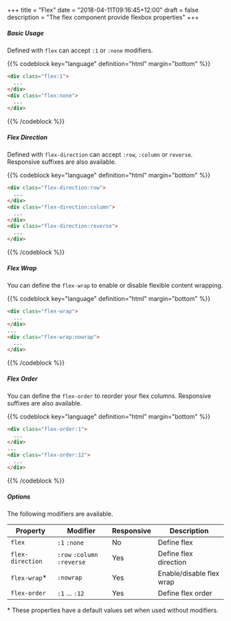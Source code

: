 +++
title = "Flex"
date = "2018-04-11T09:16:45+12:00"
draft = false
description = "The flex component provide flexbox properties"
+++

##### Basic Usage

Defined with `flex` can accept `:1` or `:none` modifiers.

{{% codeblock key="language" definition="html" margin="bottom" %}}
```html
<div class="flex:1">
  ...
</div>
<div class="flex:none">
  ...
</div>
```
{{% /codeblock %}}



##### Flex Direction

Defined with `flex-direction` can accept `:row`, `:column` or `reverse`. Responsive suffixes are also available.

{{% codeblock key="language" definition="html" margin="bottom" %}}
```html
<div class="flex-direction:row">
  ...
</div>
<div class="flex-direction:column">
  ...
</div>
<div class="flex-direction:reverse">
  ...
</div>
```
{{% /codeblock %}}

##### Flex Wrap

You can define the `flex-wrap` to enable or disable flexible content wrapping.

{{% codeblock key="language" definition="html" margin="bottom" %}}
```html
<div class="flex-wrap">
  ...
</div>
...
<div class="flex-wrap:nowrap">
  ...
</div>
```
{{% /codeblock %}}

##### Flex Order

You can define the `flex-order` to reorder your flex columns. Responsive suffixes are also available.

{{% codeblock key="language" definition="html" margin="bottom" %}}
```html
<div class="flex-order:1">
  ...
</div>
...
<div class="flex-order:12">
  ...
</div>
```
{{% /codeblock %}}

##### Options

The following modifiers are available.

<table class="table width:100% table:pile table@sm:unpile">
  <thead>
    <tr>
      <th>
        Property
      </th>
      <th>
        Modifier
      </th>
      <th>
        Responsive
      </th>
      <th>
        Description
      </th>
    </tr>
  </thead>
  <tr>
    <td data-label="Properties">
      <code>flex</code>
    </td>
    <td data-label="Attributes">
      <code>:1</code> <code>:none</code>
    </td>
    <td data-label="Responsive">
      No
    </td>
    <td class="row:reverse">
      Define flex
    </td>
  </tr>
  <tr>
    <td data-label="Properties">
      <code>flex-direction</code>
    </td>
    <td data-label="Attributes">
      <code>:row</code> <code>:column</code> <code>:reverse</code>
    </td>
    <td data-label="Responsive">
      Yes
    </td>
    <td class="row:reverse">
      Define flex direction
    </td>
  </tr>
  <tr>
    <td data-label="Properties">
      <code>flex-wrap</code><span class="color:orange">&#42;</span>
    </td>
    <td data-label="Attributes">
      <code>:nowrap</code>
    </td>
    <td data-label="Responsive">
      Yes
    </td>
    <td class="row:reverse">
      Enable/disable flex wrap
    </td>
  </tr>
  <tr>
    <td data-label="Properties">
      <code>flex-order</code>
    </td>
    <td data-label="Attributes">
      <code>:1</code> ... <code>:12</code>
    </td>
    <td data-label="Responsive">
      Yes
    </td>
    <td class="row:reverse">
      Define flex order
    </td>
  </tr>
</table>
<p class="margin-top:2 font-size:tiny color:orange">
  &#42; These properties have a default values set when used without modifiers.
</p>
